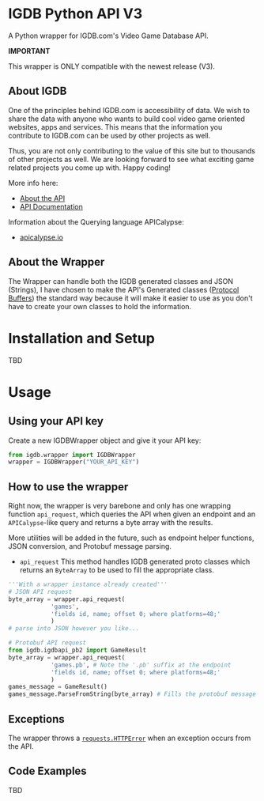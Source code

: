 # IGDB Python API V3
A Python wrapper for IGDB.com's Video Game Database API. 

__IMPORTANT__

This wrapper is ONLY compatible with the newest release (V3).

## About IGDB
One of the principles behind IGDB.com is accessibility of data. We wish to share the data with anyone who wants to build cool video game oriented websites, apps and services. This means that the information you contribute to IGDB.com can be used by other projects as well.

Thus, you are not only contributing to the value of this site but to thousands of other projects as well. We are looking forward to see what exciting game related projects you come up with. Happy coding!

More info here:
* [About the API](https://www.igdb.com/api)
* [API Documentation](https://api-docs.igdb.com/)

Information about the Querying language APICalypse:
* [apicalypse.io](https://apicalypse.io/)

## About the Wrapper

The Wrapper can handle both the IGDB generated classes and JSON (Strings), I have chosen to make the API's Generated classes ([Protocol Buffers](https://developers.google.com/protocol-buffers/)) the standard way because it will make it easier to use as you don't have to create your own classes to hold the information.

# Installation and Setup

TBD

# Usage

## Using your API key

Create a new IGDBWrapper object and give it your API key:

```py
from igdb.wrapper import IGDBWrapper
wrapper = IGDBWrapper("YOUR_API_KEY")
```

## How to use the wrapper

Right now, the wrapper is very barebone and only has one wrapping function `api_request`, which queries the API when given an endpoint and an `APICalypse`-like query and returns a byte array with the results.

More utilities will be added in the future, such as endpoint helper functions, JSON conversion, and Protobuf message parsing.

* `api_request` 
  This method handles IGDB generated proto classes which returns an `ByteArray` to be used to fill the appropriate class. 
```py
'''With a wrapper instance already created'''
# JSON API request
byte_array = wrapper.api_request(
            'games',
            'fields id, name; offset 0; where platforms=48;'
            )
# parse into JSON however you like...

# Protobuf API request
from igdb.igdbapi_pb2 import GameResult
byte_array = wrapper.api_request(
            'games.pb', # Note the '.pb' suffix at the endpoint
            'fields id, name; offset 0; where platforms=48;'
            )
games_message = GameResult()
games_message.ParseFromString(byte_array) # Fills the protobuf message object with the response
```

## Exceptions

The wrapper throws a [`requests.HTTPError`](https://2.python-requests.org/en/master/api/#requests.HTTPError) when an exception occurs from the API.
  
## Code Examples

TBD
